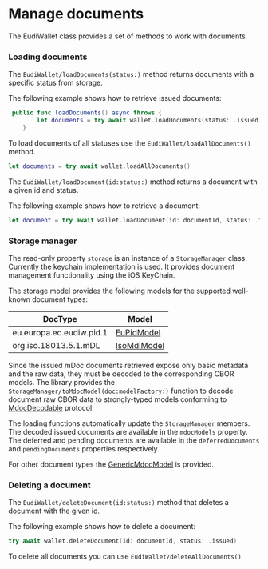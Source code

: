 #  Manage documents

The EudiWallet class provides a set of methods to work with documents.

### Loading documents

The ``EudiWallet/loadDocuments(status:)`` method returns documents with a specific status from storage.

The following example shows how to retrieve issued documents:

```swift
 public func loadDocuments() async throws {
		let documents = try await wallet.loadDocuments(status: .issued)
	}
```

To load documents of all statuses use the ``EudiWallet/loadAllDocuments()`` method.

```swift
let documents = try await wallet.loadAllDocuments()
```

The ``EudiWallet/loadDocument(id:status:)`` method returns a document with a given id and status. 

The following example shows how to retrieve a document:

```swift
let document = try await wallet.loadDocument(id: documentId, status: .issued)
```


### Storage manager
The read-only property ``storage`` is an instance of a ``StorageManager`` class.
Currently the keychain implementation is used. It provides document management functionality using the iOS KeyChain.

The storage model provides the following models for the supported well-known document types:

|DocType|Model|
|-------|-----|
|eu.europa.ec.eudiw.pid.1|[EuPidModel](https://eu-digital-identity-wallet.github.io/eudi-lib-ios-iso18013-data-model/documentation/mdocdatamodel18013/eupidmodel)|
|org.iso.18013.5.1.mDL|[IsoMdlModel](https://eu-digital-identity-wallet.github.io/eudi-lib-ios-iso18013-data-model/documentation/mdocdatamodel18013/isomdlmodel)|

Since the issued mDoc documents retrieved expose only basic metadata and the raw data, they must be decoded to the corresponding CBOR models. The library provides the ``StorageManager/toMdocModel(doc:modelFactory:)`` function to decode document raw CBOR data to strongly-typed models conforming to [MdocDecodable](https://eu-digital-identity-wallet.github.io/eudi-lib-ios-iso18013-data-model/documentation/mdocdatamodel18013/mdocdecodable) protocol. 

The loading functions automatically update the ``StorageManager`` members. The decoded issued documents are available in the ``mdocModels`` property. The deferred and pending documents are available in the ``deferredDocuments`` and ``pendingDocuments`` properties respectively.

For other document types the [GenericMdocModel](https://eu-digital-identity-wallet.github.io/eudi-lib-ios-iso18013-data-model/documentation/mdocdatamodel18013/genericmdocmodel) is provided.


### Deleting a document

The ``EudiWallet/deleteDocument(id:status:)`` method that deletes a document with the given id.

The following example shows how to delete a document:

```swift
try await wallet.deleteDocument(id: documentId, status: .issued)
```
To delete all documents you can use ``EudiWallet/deleteAllDocuments()``

